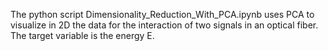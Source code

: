 The python script Dimensionality_Reduction_With_PCA.ipynb uses PCA to visualize in 2D the data for the interaction of two signals in an optical fiber. The target variable is the energy E.
